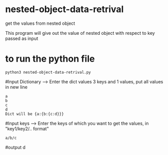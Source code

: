 # nested-object-data-retrival
get the values from nested object

This program will give out the value of nested object with respect to key passed as input

# to run the python file
```
python3 nested-object-data-retrival.py
```
#Input Dictionary
--> Enter the dict values 3 keys and 1 values, put all values in new line

```sample :
a
b
c
d
Dict will be {a:{b:{c:d}}}
```
#Input keys
--> Enter the keys of which you want to get the values, in "key1/key2/.. format"

```sample :
a/b/c
```
#output
d
